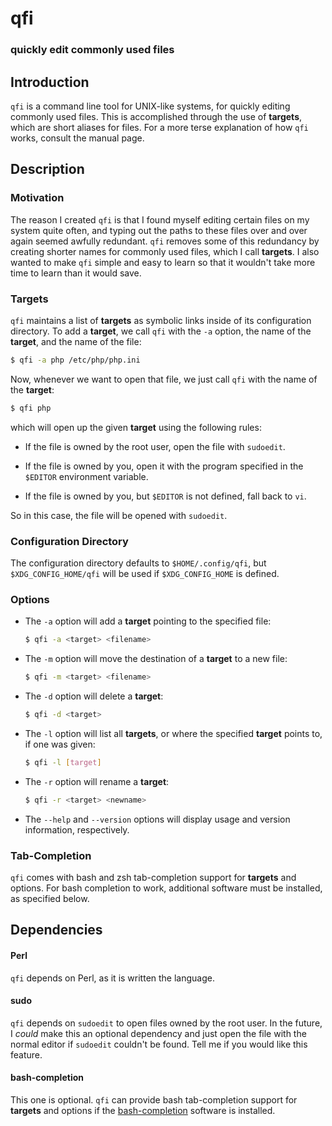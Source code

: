 qfi
====================

### quickly edit commonly used files


Introduction
--------------------

`qfi` is a command line tool for UNIX-like systems, for quickly editing
commonly used files.  This is accomplished through the use of **targets**,
which are short aliases for files.  For a more terse explanation of how `qfi`
works, consult the manual page.


Description
--------------------

### Motivation
The reason I created `qfi` is that I found myself editing certain files on my
system quite often, and typing out the paths to these files over and over again
seemed awfully redundant.  `qfi` removes some of this redundancy by creating
shorter names for commonly used files, which I call **targets**.  I also wanted
to make `qfi` simple and easy to learn so that it wouldn't take more time to
learn than it would save.

### Targets
`qfi` maintains a list of **targets** as symbolic links inside of its
configuration directory.  To add a **target**, we call `qfi` with the `-a`
option, the name of the **target**, and the name of the file:

```bash
$ qfi -a php /etc/php/php.ini
```

Now, whenever we want to open that file, we just call `qfi` with the name of
the **target**:

```bash
$ qfi php
```

which will open up the given **target** using the following rules:

 *  If the file is owned by the root user, open the file with `sudoedit`.

 *  If the file is owned by you, open it with the program specified in the
    `$EDITOR` environment variable.

 *  If the file is owned by you, but `$EDITOR` is not defined, fall back to
    `vi`.

So in this case, the file will be opened with `sudoedit`.

### Configuration Directory
The configuration directory defaults to `$HOME/.config/qfi`, but
`$XDG_CONFIG_HOME/qfi` will be used if `$XDG_CONFIG_HOME` is defined.

### Options
 *  The `-a` option will add a **target** pointing to the specified file:
    ```bash
    $ qfi -a <target> <filename>
    ```

 *  The `-m` option will move the destination of a **target** to a new file:
    ```bash
    $ qfi -m <target> <filename>
    ```

 *  The `-d` option will delete a **target**:
    ```bash
    $ qfi -d <target>
    ```

 *  The `-l` option will list all **targets**, or where the specified
    **target** points to, if one was given:
    ```bash
    $ qfi -l [target]
    ```

 *  The `-r` option will rename a **target**:
    ```bash
    $ qfi -r <target> <newname>
    ```

 *  The `--help` and `--version` options will display usage and version
    information, respectively.

### Tab-Completion
`qfi` comes with bash and zsh tab-completion support for **targets** and
options.  For bash completion to work, additional software must be installed,
as specified below.

Dependencies
--------------------

#### Perl
`qfi` depends on Perl, as it is written the language.

#### sudo
`qfi` depends on `sudoedit` to open files owned by the root user.  In the
future, I *could* make this an optional dependency and just open the file with
the normal editor if `sudoedit` couldn't be found.  Tell me if you would like
this feature.

#### bash-completion
This one is optional.  `qfi` can provide bash tab-completion support for
**targets** and options if the
[bash-completion](http://bash-completion.alioth.debian.org/) software is
installed.
